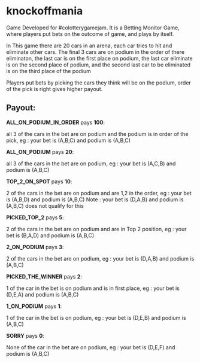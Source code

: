# knockoffmania

Game Developed for #colotterygamejam.
It is a Betting Monitor Game, where players put bets on the outcome of game, and plays by itself.

In This game there are 20 cars in an arena, each car tries to hit and eliminate other cars. The final 3 cars are on podium in the order of there eliminaton, the last car is on the first place on podium, the last car eliminate is on the second place of podium, and the second last car to be eliminated is on the third place of the podium

Players put bets by picking the cars they think will be on the podium, order of the pick is right gives higher payout.

## Payout:

__ALL_ON_PODIUM_IN_ORDER__ pays __100__:

  all 3 of the cars in the bet are on podium and the podium is in order of the pick, eg : your bet is (A,B,C) and podium is (A,B,C)

__ALL_ON_PODIUM__ pays __20__:

  all 3 of the cars in the bet are on podium, eg : your bet is (A,C,B) and podium is (A,B,C)

__TOP_2_ON_SPOT__ pays __10__:

  2 of the cars in the bet are on podium and are 1,2 in the order, eg : your bet is (A,B,D) and podium is (A,B,C)
  Note : your bet is (D,A,B) and podium is (A,B,C) does not qualify for this

__PICKED_TOP_2__ pays __5__:

  2 of the cars in the bet are on podium and are in Top 2 position, eg : your bet is (B,A,D) and podium is (A,B,C)

__2_ON_PODIUM__ pays __3__:

  2 of the cars in the bet are on podium, eg : your bet is (D,A,B) and podium is (A,B,C)

__PICKED_THE_WINNER__ pays __2__:

  1 of the car in the bet is on podium and is in first place, eg : your bet is (D,E,A) and podium is (A,B,C)

__1_ON_PODIUM__ pays __1__:

  1 of the car in the bet is on podium, eg : your bet is (D,E,B) and podium is (A,B,C)

__SORRY__ pays __0__:

  None of the car in the bet are on podium, eg : your bet is (D,E,F) and podium is (A,B,C)
